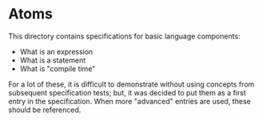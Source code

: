 # Atoms

This directory contains specifications for basic language components:

- What is an expression
- What is a statement
- What is "compile time"

For a lot of these, it is difficult to demonstrate without using
concepts from subsequent specification tests; but, it was decided to put them
as a first entry in the specification. When more "advanced" entries are used,
these should be referenced.

